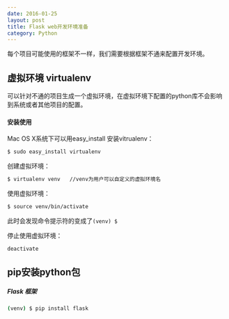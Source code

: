 ```yaml
---
date: 2016-01-25
layout: post
title: Flask web开发环境准备
category: Python
---
```


每个项目可能使用的框架不一样，我们需要根据框架不通来配置开发环境。



## 虚拟环境 virtualenv

可以针对不通的项目生成一个虚拟环境，在虚拟环境下配置的python库不会影响到系统或者其他项目的配置。

#### 安装使用

Mac OS X系统下可以用easy_install 安装vitrualenv：

``` bash
$ sudo easy_install virtualenv
```

创建虚拟环境：

``` bash
$ virtualenv venv	//venv为用户可以自定义的虚拟环境名
```

使用虚拟环境：

``` bash
$ source venv/bin/activate
```

此时会发现命令提示符的变成了`(venv) $`

停止使用虚拟环境：

``` bash
deactivate
```



## pip安装python包

##### Flask 框架

``` bash
(venv) $ pip install flask
```
